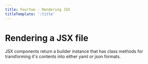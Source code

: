 ```yaml
---
title: Fourtwo - Rendering JSX
titleTemplate: ':title'
---
```


# Rendering a JSX file
JSX components return a builder instance that has class methods for transforming it's contents into either yaml or json formats.
```

```


